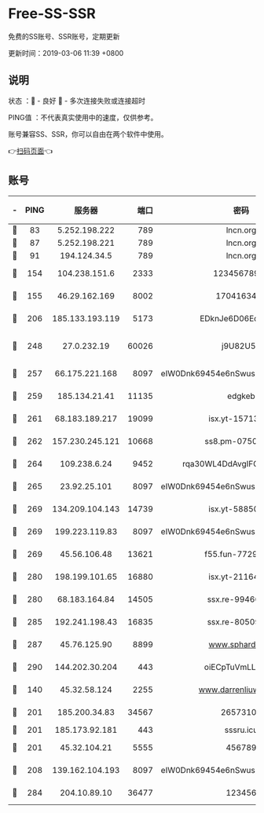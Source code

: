 # Free-SS-SSR

免费的SS账号、SSR账号，定期更新

更新时间：2019-03-06 11:39 +0800

## 说明

状态     ：🙂 - 良好 🙁 - 多次连接失败或连接超时

PING值   ：不代表真实使用中的速度，仅供参考。

账号兼容SS、SSR，你可以自由在两个软件中使用。

👉[扫码页面](https://liesauer.github.io/free-ss-ssr.github.io/)👈

## 账号

|-|PING|服务器|端口|密码|加密方式|区域|
|:----:|:----:|:-----:|-----:|:----:|:----:|:----:|
|🙂|83|5.252.198.222|789|lncn.org|rc4|JP|
|🙂|87|5.252.198.221|789|lncn.org|rc4|JP|
|🙂|91|194.124.34.5|789|lncn.org|rc4|JP|
|🙂|154|104.238.151.6|2333|12345678900|aes-256-cfb|JP|
|🙂|155|46.29.162.169|8002|1704163453|aes-256-cfb|RU|
|🙂|206|185.133.193.119|5173|EDknJe6D06EoWDaw|aes-256-cfb|US|
|🙂|248|27.0.232.19|60026|j9U82U53|xchacha20-ietf-poly1305|HK|
|🙂|257|66.175.221.168|8097|eIW0Dnk69454e6nSwuspv9DmS201tQ0D|aes-256-cfb|US|
|🙂|259|185.134.21.41|11135|edgkeb|aes-256-cfb|GB|
|🙂|261|68.183.189.217|19099|isx.yt-15713167|aes-256-cfb|SG|
|🙂|262|157.230.245.121|10668|ss8.pm-07507043|aes-256-cfb|SG|
|🙂|264|109.238.6.24|9452|rqa30WL4DdAvgIFG6Fs3znzTa|aes-256-cfb|FR|
|🙂|265|23.92.25.101|8097|eIW0Dnk69454e6nSwuspv9DmS201tQ0D|aes-256-cfb|US|
|🙂|269|134.209.104.143|14739|isx.yt-58850709|aes-256-cfb|SG|
|🙂|269|199.223.119.83|8097|eIW0Dnk69454e6nSwuspv9DmS201tQ0D|aes-256-cfb|US|
|🙂|269|45.56.106.48|13621|f55.fun-77297239|aes-256-cfb|US|
|🙂|280|198.199.101.65|16880|isx.yt-21164975|aes-256-cfb|US|
|🙂|280|68.183.164.84|14505|ssx.re-99466005|aes-256-cfb|US|
|🙂|285|192.241.198.43|16835|ssx.re-80509121|aes-256-cfb|US|
|🙂|287|45.76.125.90|8899|www.sphard.com|aes-256-cfb|JP|
|🙂|290|144.202.30.204|443|oiECpTuVmLLxk4Ts|aes-256-cfb|US|
|🙂|140|45.32.58.124|2255|www.darrenliuwei.com|aes-256-cfb|JP|
|🙂|201|185.200.34.83|34567|26573106|aes-256-cfb|US|
|🙂|201|185.173.92.181|443|sssru.icu|rc4-md5|RU|
|🙂|201|45.32.104.21|5555|456789|aes-256-cfb|SG|
|🙂|208|139.162.104.193|8097|eIW0Dnk69454e6nSwuspv9DmS201tQ0D|aes-256-cfb|JP|
|🙂|284|204.10.89.10|36477|123456|aes-256-cfb|US|
